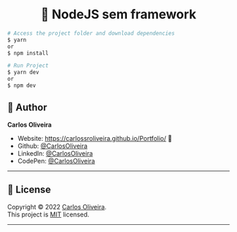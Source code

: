 <h1 align="center"> 🏴󠁧󠁢󠁥󠁮󠁧󠁿 NodeJS sem framework </h1>

```bash
# Access the project folder and download dependencies
$ yarn
or
$ npm install
```

```bash
# Run Project
$ yarn dev
or
$ npm dev
```

## 👤 Author

**Carlos Oliveira**

- Website: https://carlossroliveira.github.io/Portfolio/ 🖤
- Github: [@CarlosOliveira](https://github.com/carlossroliveira)
- LinkedIn: [@CarlosOliveira](https://www.linkedin.com/in/carlos-oliveira-ab93941a1/)
- CodePen: [@CarlosOliveira](https://codepen.io/carlosjs)

---

## 📝 License

Copyright © 2022 [Carlos Oliveira](https://github.com/carlossroliveira).<br />
This project is [MIT](https://opensource.org/licenses/MIT) licensed.

---
